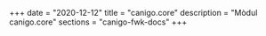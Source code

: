 +++
date        = "2020-12-12"
title       = "canigo.core"
description = "Mòdul canigo.core"
sections    = "canigo-fwk-docs"
+++